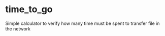 # time_to_go
Simple calculator to verify how many time must be spent to transfer file in the network
